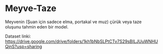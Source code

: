 # Meyve-Taze
Meyvenin (Şuan için sadece elma, portakal ve muz) çürük veya taze oluşunu tahmin eden bir model.

Dataset linki: https://drive.google.com/drive/folders/1kh1bNbSLPtCTv7S29sBILJUuWNHUQjnS?usp=sharing
